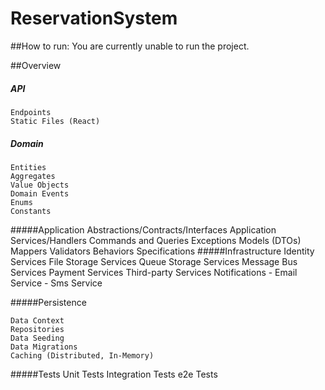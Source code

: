 # ReservationSystem


##How to run:
You are currently unable to run the project.




##Overview

##### API

    Endpoints
    Static Files (React)

##### Domain
    Entities
    Aggregates
    Value Objects
    Domain Events
    Enums
    Constants

#####Application
    Abstractions/Contracts/Interfaces
    Application Services/Handlers
    Commands and Queries
    Exceptions
    Models (DTOs)
    Mappers
    Validators
    Behaviors
    Specifications
#####Infrastructure
    Identity Services
    File Storage Services
    Queue Storage Services
    Message Bus Services
    Payment Services
    Third-party Services
    Notifications
    - Email Service
    - Sms Service

#####Persistence

    Data Context
    Repositories
    Data Seeding
    Data Migrations
    Caching (Distributed, In-Memory)
	
#####Tests
    Unit Tests
	Integration Tests
	e2e Tests